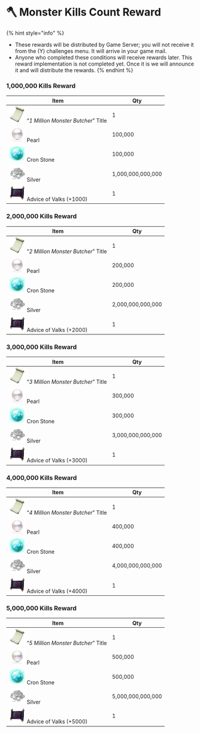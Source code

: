 # 🪓 Monster Kills Count Reward

{% hint style="info" %}
* These rewards will be distributed by Game Server; you will not receive it from the (Y) challenges menu. It will arrive in your game mail.&#x20;
* Anyone who completed these conditions will receive rewards later. This reward implementation is not completed yet. Once it is we will announce it and will distribute the rewards.
{% endhint %}

### 1,000,000 Kills Reward

| Item                                                                                                       | Qty               |
| ---------------------------------------------------------------------------------------------------------- | ----------------- |
| <img src="../../.gitbook/assets/00015923.png" alt="" data-size="line"> “_1 Million Monster Butcher_” Title | 1                 |
| <img src="../../.gitbook/assets/00000006_special.png" alt="" data-size="line"> Pearl                       | 100,000           |
| <img src="../../.gitbook/assets/00016080.png" alt="" data-size="line"> Cron Stone                          | 100,000           |
| <img src="../../.gitbook/assets/00000001_special.png" alt="" data-size="line"> Silver                      | 1,000,000,000,000 |
| <img src="../../.gitbook/assets/00017800.png" alt="" data-size="line"> Advice of Valks (+1000)             | 1                 |

### 2,000,000 Kills Reward

| Item                                                                                                       | Qty               |
| ---------------------------------------------------------------------------------------------------------- | ----------------- |
| <img src="../../.gitbook/assets/00015923.png" alt="" data-size="line"> “_2 Million Monster Butcher_” Title | 1                 |
| <img src="../../.gitbook/assets/00000006_special.png" alt="" data-size="line"> Pearl                       | 200,000           |
| <img src="../../.gitbook/assets/00016080.png" alt="" data-size="line"> Cron Stone                          | 200,000           |
| <img src="../../.gitbook/assets/00000001_special.png" alt="" data-size="line"> Silver                      | 2,000,000,000,000 |
| <img src="../../.gitbook/assets/00017800.png" alt="" data-size="line"> Advice of Valks (+2000)             | 1                 |

### 3,000,000 Kills Reward

| Item                                                                                                       | Qty               |
| ---------------------------------------------------------------------------------------------------------- | ----------------- |
| <img src="../../.gitbook/assets/00015923.png" alt="" data-size="line"> “_3 Million Monster Butcher_” Title | 1                 |
| <img src="../../.gitbook/assets/00000006_special.png" alt="" data-size="line"> Pearl                       | 300,000           |
| <img src="../../.gitbook/assets/00016080.png" alt="" data-size="line"> Cron Stone                          | 300,000           |
| <img src="../../.gitbook/assets/00000001_special.png" alt="" data-size="line"> Silver                      | 3,000,000,000,000 |
| <img src="../../.gitbook/assets/00017800.png" alt="" data-size="line"> Advice of Valks (+3000)             | 1                 |

### 4,000,000 Kills Reward

| Item                                                                                                       | Qty               |
| ---------------------------------------------------------------------------------------------------------- | ----------------- |
| <img src="../../.gitbook/assets/00015923.png" alt="" data-size="line"> “_4 Million Monster Butcher_” Title | 1                 |
| <img src="../../.gitbook/assets/00000006_special.png" alt="" data-size="line"> Pearl                       | 400,000           |
| <img src="../../.gitbook/assets/00016080.png" alt="" data-size="line"> Cron Stone                          | 400,000           |
| <img src="../../.gitbook/assets/00000001_special.png" alt="" data-size="line"> Silver                      | 4,000,000,000,000 |
| <img src="../../.gitbook/assets/00017800.png" alt="" data-size="line"> Advice of Valks (+4000)             | 1                 |

### 5,000,000 Kills Reward

| Item                                                                                                       | Qty               |
| ---------------------------------------------------------------------------------------------------------- | ----------------- |
| <img src="../../.gitbook/assets/00015923.png" alt="" data-size="line"> “_5 Million Monster Butcher_” Title | 1                 |
| <img src="../../.gitbook/assets/00000006_special.png" alt="" data-size="line"> Pearl                       | 500,000           |
| <img src="../../.gitbook/assets/00016080.png" alt="" data-size="line"> Cron Stone                          | 500,000           |
| <img src="../../.gitbook/assets/00000001_special.png" alt="" data-size="line"> Silver                      | 5,000,000,000,000 |
| <img src="../../.gitbook/assets/00017800.png" alt="" data-size="line"> Advice of Valks (+5000)             | 1                 |
